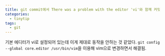 ```yaml
---
title: git commit에서 There was a problem with the editor 'vi'와 함께 커밋 실패
categories:
  - tinytip
tags:
  - git
---
```


기본 에디터가 vi로 설정되어 있는데 이게 제대로 동작을 안하는 것 같았다. `git config --global core.editor /usr/bin/vim`을 이용해 vim으로 변경하면서 해결됨.
